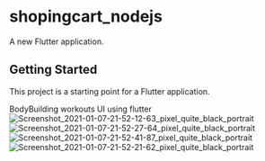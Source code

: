# shopingcart_nodejs

A new Flutter application.

## Getting Started

This project is a starting point for a Flutter application.

BodyBuilding workouts UI using flutter
![Screenshot_2021-01-07-21-52-12-63_pixel_quite_black_portrait](https://user-images.githubusercontent.com/83106725/116846070-f2e4f200-ac00-11eb-91aa-d04751fe8f2b.png)
![Screenshot_2021-01-07-21-52-27-64_pixel_quite_black_portrait](https://user-images.githubusercontent.com/83106725/116846197-38a1ba80-ac01-11eb-8c19-60e5c869c453.png)
![Screenshot_2021-01-07-21-52-41-87_pixel_quite_black_portrait](https://user-images.githubusercontent.com/83106725/116846220-40f9f580-ac01-11eb-8adc-ff4e53565be1.png)
![Screenshot_2021-01-07-21-52-21-62_pixel_quite_black_portrait](https://user-images.githubusercontent.com/83106725/116846233-47886d00-ac01-11eb-8254-05fa4be401ff.png)



